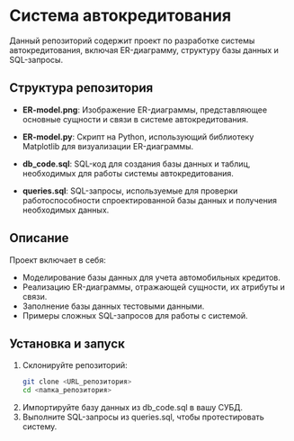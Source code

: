 # Система автокредитования

Данный репозиторий содержит проект по разработке системы автокредитования, включая ER-диаграмму, структуру базы данных и SQL-запросы.

## Структура репозитория

- **ER-model.png**: Изображение ER-диаграммы, представляющее основные сущности и связи в системе автокредитования.
- **ER-model.py**: Скрипт на Python, использующий библиотеку Matplotlib для визуализации ER-диаграммы.

- **db_code.sql**: SQL-код для создания базы данных и таблиц, необходимых для работы системы автокредитования.
  
- **queries.sql**: SQL-запросы, используемые для проверки работоспособности спроектированной базы данных и получения необходимых данных.

## Описание

Проект включает в себя:
- Моделирование базы данных для учета автомобильных кредитов.
- Реализацию ER-диаграммы, отражающей сущности, их атрибуты и связи.
- Заполнение базы данных тестовыми данными.
- Примеры сложных SQL-запросов для работы с системой.

## Установка и запуск

1. Склонируйте репозиторий:
   ```bash
   git clone <URL_репозитория>
   cd <папка_репозитория>
2. Импортируйте базу данных из db_code.sql в вашу СУБД.
3. Выполните SQL-запросы из queries.sql, чтобы протестировать систему.
